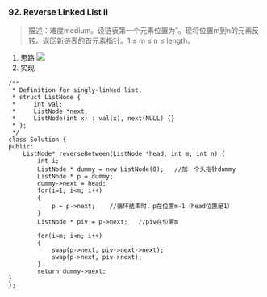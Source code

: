 
### 92. Reverse Linked List II
>描述：难度medium。设链表第一个元素位置为1。现将位置m到n的元素反转。返回新链表的首元素指针。1 ≤ m ≤ n ≤ length。
1. 思路
![](https://img-1300025586.cos.ap-shanghai.myqcloud.com/%E9%93%BE%E8%A1%A8m-n%E5%8F%8D%E8%BD%AC.png)
2. 实现
```
/**
 * Definition for singly-linked list.
 * struct ListNode {
 *     int val;
 *     ListNode *next;
 *     ListNode(int x) : val(x), next(NULL) {}
 * };
 */
class Solution {
public:
    ListNode* reverseBetween(ListNode *head, int m, int n) {
        int i;
        ListNode * dummy = new ListNode(0);   //加一个头指针dummy
        ListNode * p = dummy;
        dummy->next = head;        
        for(i=1; i<m; i++)
        {
            p = p->next;    //循环结束时，p在位置m-1（head位置是1）
        }
        ListNode * piv = p->next;   //piv在位置m
        
        for(i=m; i<n; i++)
        {
            swap(p->next, piv->next->next);
            swap(p->next, piv->next);
        }
        return dummy->next;
}
};
```